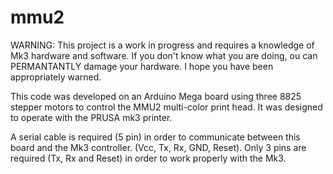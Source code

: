 # mmu2
WARNING:  This project is a work in progress and requires a knowledge of Mk3 hardware and software.  If you don't know what you 
          are doing, ou can PERMANTANTLY damage your hardware.  I hope you have been appropriately warned.
          
This code was developed on an Arduino Mega board using three 8825 stepper motors to control the MMU2 multi-color print head. 
It was designed to operate with the PRUSA mk3 printer.  

A serial cable is required (5 pin) in order to communicate between this board and the Mk3 controller.  (Vcc, Tx, Rx, GND, Reset).  Only 3 pins are required (Tx, Rx and Reset) in order to work properly with the Mk3.
